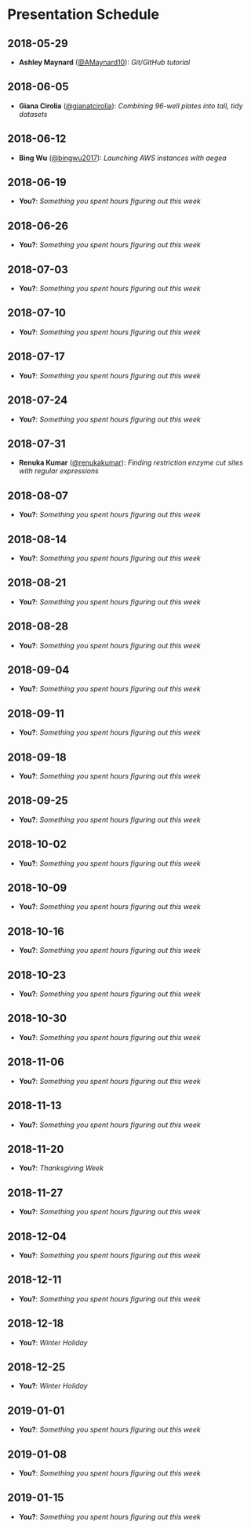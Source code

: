 # Presentation Schedule

## 2018-05-29

- **Ashley Maynard** ([@AMaynard10](https://github.com/AMaynard10)): *Git/GitHub tutorial*

## 2018-06-05

- **Giana Cirolia** ([@gianatcirolia](https://github.com/gianatcirolia)): *Combining 96-well plates into tall, tidy datasets*

## 2018-06-12

- **Bing Wu** ([@bingwu2017](https://github.com/bingwu2017)): *Launching AWS instances with aegea*

## 2018-06-19

- **You?**: *Something you spent hours figuring out this week*

## 2018-06-26

- **You?**: *Something you spent hours figuring out this week*

## 2018-07-03

- **You?**: *Something you spent hours figuring out this week*

## 2018-07-10

- **You?**: *Something you spent hours figuring out this week*

## 2018-07-17

- **You?**: *Something you spent hours figuring out this week*

## 2018-07-24

- **You?**: *Something you spent hours figuring out this week*

## 2018-07-31

- **Renuka Kumar** ([@renukakumar](https://github.com/renukakumar)): *Finding restriction enzyme cut sites with regular expressions*

## 2018-08-07

- **You?**: *Something you spent hours figuring out this week*

## 2018-08-14

- **You?**: *Something you spent hours figuring out this week*

## 2018-08-21

- **You?**: *Something you spent hours figuring out this week*

## 2018-08-28

- **You?**: *Something you spent hours figuring out this week*

## 2018-09-04

- **You?**: *Something you spent hours figuring out this week*

## 2018-09-11

- **You?**: *Something you spent hours figuring out this week*

## 2018-09-18

- **You?**: *Something you spent hours figuring out this week*

## 2018-09-25

- **You?**: *Something you spent hours figuring out this week*

## 2018-10-02

- **You?**: *Something you spent hours figuring out this week*

## 2018-10-09

- **You?**: *Something you spent hours figuring out this week*

## 2018-10-16

- **You?**: *Something you spent hours figuring out this week*

## 2018-10-23

- **You?**: *Something you spent hours figuring out this week*

## 2018-10-30

- **You?**: *Something you spent hours figuring out this week*

## 2018-11-06

- **You?**: *Something you spent hours figuring out this week*

## 2018-11-13

- **You?**: *Something you spent hours figuring out this week*

## 2018-11-20

- **You?**: *Thanksgiving Week*

## 2018-11-27

- **You?**: *Something you spent hours figuring out this week*

## 2018-12-04

- **You?**: *Something you spent hours figuring out this week*

## 2018-12-11

- **You?**: *Something you spent hours figuring out this week*

## 2018-12-18

- **You?**: *Winter Holiday*

## 2018-12-25

- **You?**: *Winter Holiday*

## 2019-01-01

- **You?**: *Something you spent hours figuring out this week*

## 2019-01-08

- **You?**: *Something you spent hours figuring out this week*

## 2019-01-15

- **You?**: *Something you spent hours figuring out this week*
